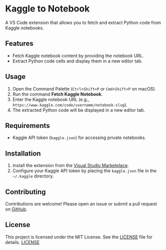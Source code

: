 # Kaggle to Notebook

A VS Code extension that allows you to fetch and extract Python code from Kaggle notebooks.

## Features

- Fetch Kaggle notebook content by providing the notebook URL.
- Extract Python code cells and display them in a new editor tab.

## Usage

1. Open the Command Palette (`Ctrl+Shift+P` or `Cmd+Shift+P` on macOS).
2. Run the command **Fetch Kaggle Notebook**.
3. Enter the Kaggle notebook URL (e.g., `https://www.kaggle.com/code/username/notebook-slug`).
4. The extracted Python code will be displayed in a new editor tab.

## Requirements

- Kaggle API token (`kaggle.json`) for accessing private notebooks.

## Installation

1. Install the extension from the [Visual Studio Marketplace](https://marketplace.visualstudio.com/).
2. Configure your Kaggle API token by placing the `kaggle.json` file in the `~/.kaggle` directory.

## Contributing

Contributions are welcome! Please open an issue or submit a pull request on [GitHub](https://github.com/your-username/kaggle-to-notebook).

## License

This project is licensed under the MIT License. See the [LICENSE](LICENSE) file for details.
[LICENSE](https://github.com/abhijite-bd/Kaggle-to-Local/LICENSE)